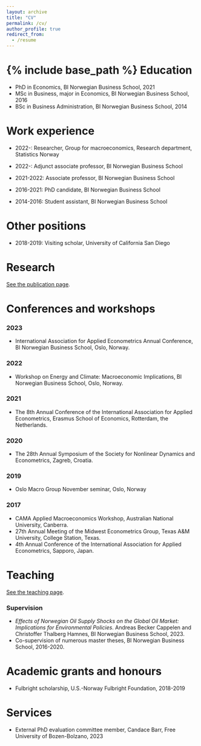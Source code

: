 ```yaml
---
layout: archive
title: "CV"
permalink: /cv/
author_profile: true
redirect_from:
  - /resume
---
```


{% include base_path %}
Education
======

* PhD in Economics, BI Norwegian Business School, 2021
* MSc in Business, major in Economics, BI Norwegian Business School, 2016
* BSc in Business Administration, BI Norwegian Business School, 2014

Work experience
======

* 2022-: Researcher, Group for macroeconomics, Research department, Statistics Norway

* 2022-: Adjunct associate professor, BI Norwegian Business School

* 2021-2022: Associate professor, BI Norwegian Business School

* 2016-2021: PhD candidate, BI Norwegian Business School

* 2014-2016: Student assistant, BI Norwegian Business School

Other positions
======
* 2018-2019: Visiting scholar, University of California San Diego

Research
======
<a href="/publications/">See the publication page</a>.

Conferences and workshops
======
### 2023
* International Association for Applied Econometrics Annual Conference, BI Norwegian Business School, Oslo, Norway.

### 2022
* Workshop on Energy and Climate: Macroeconomic Implications, BI Norwegian Business School, Oslo, Norway.

### 2021
* The 8th Annual Conference of the International Association for Applied Econometrics, Erasmus School of Economics, Rotterdam, the Netherlands.

### 2020
* The 28th Annual Symposium of the Society for Nonlinear Dynamics and Econometrics, Zagreb, Croatia.

### 2019
* Oslo Macro Group November seminar, Oslo, Norway

### 2017
* CAMA Applied Macroeconomics Workshop, Australian National University, Canberra.
* 27th Annual Meeting of the Midwest Econometrics Group, Texas A&M University, College Station, Texas.
* 4th Annual Conference of the International Association for Applied Econometrics, Sapporo, Japan.

Teaching
======
<a href="/teaching/">See the teaching page</a>.

### Supervision
* <i>Effects of Norwegian Oil Supply Shocks on the Global Oil Market: Implications for Environmental Policies</i>. Andreas Becker Cappelen and Christoffer Thalberg Hamnes, BI Norwegian Business School, 2023.
* Co-supervision of numerous master theses, BI Norwegian Business School, 2016-2020.

Academic grants and honours
======
* Fulbright scholarship, U.S.-Norway Fulbright Foundation, 2018-2019

Services
======
* External PhD evaluation committee member, Candace Barr, Free University of Bozen-Bolzano, 2023
